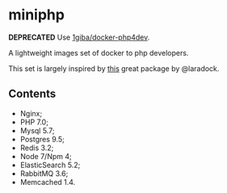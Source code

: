 # miniphp

**DEPRECATED** Use [1giba/docker-php4dev](https://github.com/1giba/docker-php4dev).

A lightweight images set of docker to php developers.

This set is largely inspired by [this](https://github.com/laradock/laradock) great package by @laradock.

## Contents

* Nginx;
* PHP 7.0;
* Mysql 5.7;
* Postgres 9.5;
* Redis 3.2;
* Node 7/Npm 4;
* ElasticSearch 5.2;
* RabbitMQ 3.6;
* Memcached 1.4.



